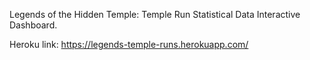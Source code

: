 Legends of the Hidden Temple: Temple Run Statistical Data Interactive Dashboard.

Heroku link:
https://legends-temple-runs.herokuapp.com/

